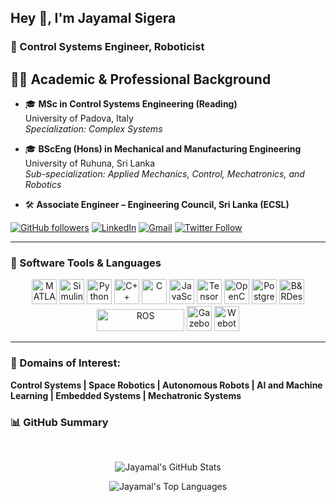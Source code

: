 ## Hey 👋, I'm Jayamal Sigera
### 🎯 Control Systems Engineer, Roboticist  
## 👨‍🎓 Academic & Professional Background

- 🎓 **MSc in Control Systems Engineering (Reading)**  
  University of Padova, Italy  
  *Specialization: Complex Systems*

- 🎓 **BScEng (Hons) in Mechanical and Manufacturing Engineering**  
  University of Ruhuna, Sri Lanka  
  *Sub-specialization: Applied Mechanics, Control, Mechatronics, and Robotics*

- 🛠 **Associate Engineer – Engineering Council, Sri Lanka (ECSL)**

[![GitHub followers](https://img.shields.io/github/followers/jayamalsigera?style=social)](https://github.com/jayamalsigera?tab=followers)
[![LinkedIn](https://img.shields.io/badge/LinkedIn-Jayamal%20Sigera-blue?logo=linkedin&style=social)](https://www.linkedin.com/in/jayamalsigera/)
[![Gmail](https://img.shields.io/badge/Email-jayamalsigeras@gmail.com-D14836?logo=gmail&style=social)](mailto:jayamalsigeras@gmail.com)
[![Twitter Follow](https://img.shields.io/twitter/follow/jayamal_sigera?style=social)](https://twitter.com/jayamal_sigera)

---

### 🧰 Software Tools & Languages
<p align="center">
  <img src="https://cdn.jsdelivr.net/gh/devicons/devicon/icons/matlab/matlab-original.svg" alt="MATLAB" width="40" height="40"/>
  <img src="https://upload.wikimedia.org/wikipedia/commons/3/36/Simulink_Logo_%28non-wordmark%29.png" alt="Simulink" width="40" height="40"/>
  <img src="https://cdn.jsdelivr.net/gh/devicons/devicon/icons/python/python-original.svg" alt="Python" width="40" height="40"/>
  <img src="https://cdn.jsdelivr.net/gh/devicons/devicon/icons/cplusplus/cplusplus-original.svg" alt="C++" width="40" height="40"/>
  <img src="https://cdn.jsdelivr.net/gh/devicons/devicon/icons/c/c-original.svg" alt="C" width="40" height="40"/>
  <img src="https://cdn.jsdelivr.net/gh/devicons/devicon/icons/javascript/javascript-original.svg" alt="JavaScript" width="40" height="40"/>
  <img src="https://cdn.jsdelivr.net/gh/devicons/devicon/icons/tensorflow/tensorflow-original.svg" alt="TensorFlow" width="40" height="40"/>
  <img src="https://cdn.jsdelivr.net/gh/devicons/devicon/icons/opencv/opencv-original.svg" alt="OpenCV" width="40" height="40"/>
  <img src="https://upload.wikimedia.org/wikipedia/commons/2/29/Postgresql_elephant.svg" alt="PostgreSQL" width="40" height="40"/>
<!--   <img src="https://www.luisllamas.es/img/freertos-icon.svg" alt="STM32CubeMX" width="100" height="40"/> -->
  <img src="https://www.cphi-online.com/46/product/124/64/34/p0img_XL.jpg" alt="B&RDesignStudio" width="40" height="40"/>
  <img src="https://www.ros.org/imgs/logo-white.png" alt="ROS" width="140" height="35"/>
  <img src="https://gazebosim.org/assets/images/gazebo_icon_white.svg" alt="Gazebo" width="40" height="40"/>
  <img src="https://c1.klipartz.com/pngpicture/30/353/sticker-png-web-design-webots-ladybird-beetle-insect-leaf-beetle-ladybug-thumbnail.png" alt="Webots" width="40" height="40"/>
</p>

---
### 🌱 Domains of Interest:

**Control Systems | Space Robotics | Autonomous Robots | AI and Machine Learning | Embedded Systems | Mechatronic Systems**

### 📊 GitHub Summary

<br>
<p align="center">
  <img src="https://github-readme-stats.vercel.app/api?username=jayamalsigera&show_icons=true&theme=radical" alt="Jayamal's GitHub Stats" />
</p>
<p align="center">
  <img src="https://github-readme-stats.vercel.app/api/top-langs/?username=jayamalsigera&theme=radical" alt="Jayamal's Top Languages" />
</p>

